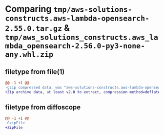 # Comparing `tmp/aws-solutions-constructs.aws-lambda-opensearch-2.55.0.tar.gz` & `tmp/aws_solutions_constructs.aws_lambda_opensearch-2.56.0-py3-none-any.whl.zip`

## filetype from file(1)

```diff
@@ -1 +1 @@
-gzip compressed data, was "aws-solutions-constructs.aws-lambda-opensearch-2.55.0.tar", last modified: Fri Apr 12 16:15:37 2024, max compression
+Zip archive data, at least v2.0 to extract, compression method=deflate
```

## filetype from diffoscope

```diff
@@ -1 +1 @@
-GzipFile
+ZipFile
```

